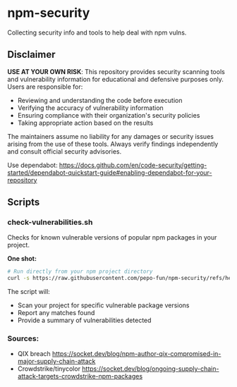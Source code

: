 # npm-security

Collecting security info and tools to help deal with npm vulns.

## Disclaimer

**USE AT YOUR OWN RISK**: This repository provides security scanning tools and vulnerability information for educational and defensive purposes only. Users are responsible for:

- Reviewing and understanding the code before execution
- Verifying the accuracy of vulnerability information
- Ensuring compliance with their organization's security policies
- Taking appropriate action based on the results

The maintainers assume no liability for any damages or security issues arising from the use of these tools. Always verify findings independently and consult official security advisories.

Use dependabot: 
https://docs.github.com/en/code-security/getting-started/dependabot-quickstart-guide#enabling-dependabot-for-your-repository

## Scripts

### check-vulnerabilities.sh

Checks for known vulnerable versions of popular npm packages in your project.

**One shot:**
```bash
# Run directly from your npm project directory
curl -s https://raw.githubusercontent.com/pepo-fun/npm-security/refs/heads/main/check-vulnerabilities.sh | sh
```

The script will:
- Scan your project for specific vulnerable package versions
- Report any matches found
- Provide a summary of vulnerabilities detected

### Sources:
- QIX breach https://socket.dev/blog/npm-author-qix-compromised-in-major-supply-chain-attack
- Crowdstrike/tinycolor https://socket.dev/blog/ongoing-supply-chain-attack-targets-crowdstrike-npm-packages